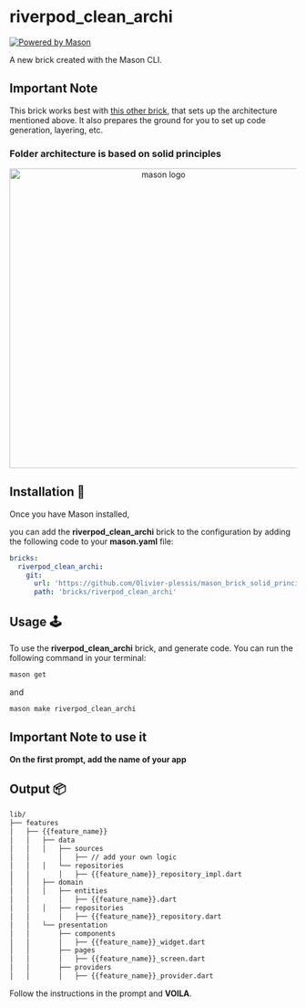 # riverpod_clean_archi

[![Powered by Mason](https://img.shields.io/endpoint?url=https%3A%2F%2Ftinyurl.com%2Fmason-badge)](https://github.com/felangel/mason)

A new brick created with the Mason CLI.

## Important Note

This brick works best with [this other brick](https://github.com/Olivier-plessis/mason_brick_solid_principles_riverpod/blob/main/bricks/riverpod_solid_principles_brick/README.md), that sets up the architecture mentioned above. It also prepares the ground for you to set up code generation, layering, etc.

### Folder architecture is based on solid principles

<p align="center">
<img src="https://miro.medium.com/v2/resize:fit:4800/format:webp/0*1w080Y72qaOdoC3W.png" height="525" alt="mason logo" />
</p>

## Installation 🚀

Once you have Mason installed,

you can add the **riverpod_clean_archi** brick to the configuration by adding the following code to your **mason.yaml** file:

``` yaml
bricks:
  riverpod_clean_archi:
    git:
      url: 'https://github.com/Olivier-plessis/mason_brick_solid_principles_riverpod'
      path: 'bricks/riverpod_clean_archi'
```

## Usage 🕹️

To use the **riverpod_clean_archi** brick, and generate code. You can run the following command in your terminal:

``` sh
mason get
```

and

``` sh
mason make riverpod_clean_archi
```

## Important Note to use it

**On the first prompt, add the name of your app**

## Output 📦

``` sh
lib/
├── features
│   ├── {{feature_name}}
│   │   ├── data
│   │   │   ├── sources
│   │       │   ├── // add your own logic
│   │   │   └── repositories
│   │       │   ├── {{feature_name}}_repository_impl.dart
│   │   ├── domain
│   │   │   ├── entities
│   │       │   ├── {{feature_name}}.dart
│   │   │   ├── repositories
│   │       │   ├── {{feature_name}}_repository.dart
│   │   └── presentation
│   │       ├── components
│   │       │   ├── {{feature_name}}_widget.dart
│   │       ├── pages
│   │       │   ├── {{feature_name}}_screen.dart
│   │       ├── providers
│   │       │   ├── {{feature_name}}_provider.dart
 ```

Follow the instructions in the prompt and **VOILA**.
